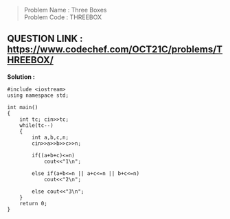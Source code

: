>Problem Name : Three Boxes <br>
>Problem Code : THREEBOX <br>

## QUESTION LINK : https://www.codechef.com/OCT21C/problems/THREEBOX/

**Solution :**
```
#include <iostream>
using namespace std;

int main() 
{
    int tc; cin>>tc;
    while(tc--)
    {
        int a,b,c,n; 
        cin>>a>>b>>c>>n;
        
        if((a+b+c)<=n)
            cout<<"1\n";
            
        else if(a+b<=n || a+c<=n || b+c<=n) 
            cout<<"2\n";
        
        else cout<<"3\n";
    }   
    return 0;
}
```
